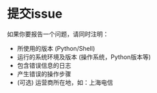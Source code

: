 # 提交issue

如果你要报告一个问题，请同时注明：

- 所使用的版本 (Python/Shell)
- 运行的系统环境及版本 (操作系统，Python版本等)
- 包含错误信息的日志
- 产生错误的操作步骤
- (可选) 运营商所在地，如：上海电信